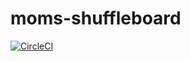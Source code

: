 # moms-shuffleboard

[![CircleCI](https://circleci.com/gh/abendigo/moms-shuffleboard.svg?style=svg)](https://circleci.com/gh/abendigo/moms-shuffleboard)
